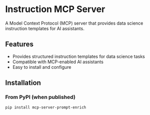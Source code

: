 # Instruction MCP Server

A Model Context Protocol (MCP) server that provides data science instruction templates for AI assistants.

## Features

- Provides structured instruction templates for data science tasks
- Compatible with MCP-enabled AI assistants
- Easy to install and configure

## Installation

### From PyPI (when published)
```bash
pip install mcp-server-prompt-enrich